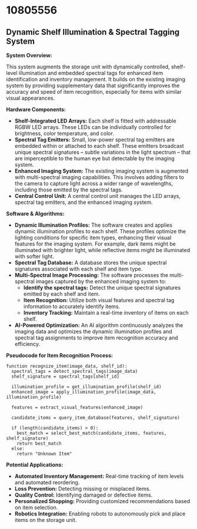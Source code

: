 # 10805556

## Dynamic Shelf Illumination & Spectral Tagging System

**System Overview:**

This system augments the storage unit with dynamically controlled, shelf-level illumination and embedded spectral tags for enhanced item identification and inventory management. It builds on the existing imaging system by providing supplementary data that significantly improves the accuracy and speed of item recognition, especially for items with similar visual appearances.

**Hardware Components:**

*   **Shelf-Integrated LED Arrays:** Each shelf is fitted with addressable RGBW LED arrays. These LEDs can be individually controlled for brightness, color temperature, and color.
*   **Spectral Tag Emitters:** Small, low-power spectral tag emitters are embedded within or attached to each shelf. These emitters broadcast unique spectral signatures – subtle variations in the light spectrum – that are imperceptible to the human eye but detectable by the imaging system.
*   **Enhanced Imaging System:**  The existing imaging system is augmented with multi-spectral imaging capabilities. This involves adding filters to the camera to capture light across a wider range of wavelengths, including those emitted by the spectral tags.
*   **Central Control Unit:** A central control unit manages the LED arrays, spectral tag emitters, and the enhanced imaging system.

**Software & Algorithms:**

*   **Dynamic Illumination Profiles:** The software creates and applies dynamic illumination profiles to each shelf. These profiles optimize the lighting conditions for specific item types, enhancing their visual features for the imaging system. For example, dark items might be illuminated with brighter light, while reflective items might be illuminated with softer light.
*   **Spectral Tag Database:** A database stores the unique spectral signatures associated with each shelf and item type.
*   **Multi-Spectral Image Processing:** The software processes the multi-spectral images captured by the enhanced imaging system to:
    *   **Identify the spectral tags:** Detect the unique spectral signatures emitted by each shelf and item.
    *   **Item Recognition:** Utilize both visual features and spectral tag information to accurately identify items.
    *   **Inventory Tracking:** Maintain a real-time inventory of items on each shelf.
*   **AI-Powered Optimization:** An AI algorithm continuously analyzes the imaging data and optimizes the dynamic illumination profiles and spectral tag assignments to improve item recognition accuracy and efficiency.

**Pseudocode for Item Recognition Process:**

```
function recognize_item(image_data, shelf_id):
  spectral_tags = detect_spectral_tags(image_data)
  shelf_signature = spectral_tags[shelf_id]

  illumination_profile = get_illumination_profile(shelf_id)
  enhanced_image = apply_illumination_profile(image_data, illumination_profile)

  features = extract_visual_features(enhanced_image)
  
  candidate_items = query_item_database(features, shelf_signature)

  if (length(candidate_items) > 0):
    best_match = select_best_match(candidate_items, features, shelf_signature)
    return best_match
  else:
    return "Unknown Item"
```

**Potential Applications:**

*   **Automated Inventory Management:** Real-time tracking of item levels and automated reordering.
*   **Loss Prevention:** Detecting missing or misplaced items.
*   **Quality Control:** Identifying damaged or defective items.
*   **Personalized Shopping:** Providing customized recommendations based on item selection.
*   **Robotics Integration:** Enabling robots to autonomously pick and place items on the storage unit.